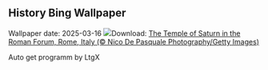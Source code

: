 ## History Bing Wallpaper
Wallpaper date: 2025-03-16
![](https://www.bing.com/th?id=OHR.ForumRomanum_EN-GB3747926761_UHD.jpg&w=1000)Download: [The Temple of Saturn in the Roman Forum, Rome, Italy (© Nico De Pasquale Photography/Getty Images)](https://www.bing.com/th?id=OHR.ForumRomanum_EN-GB3747926761_UHD.jpg)

Auto get programm by LtgX
